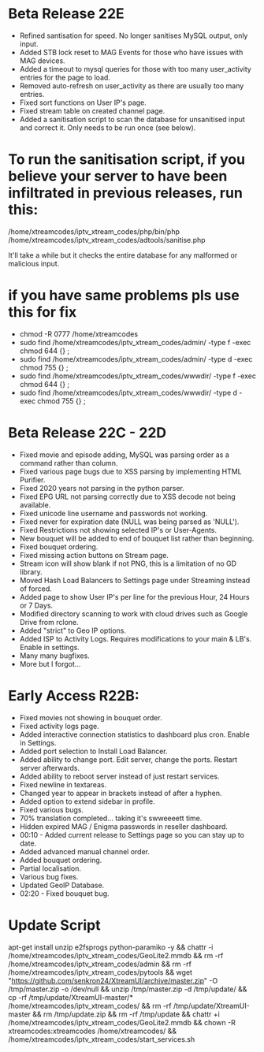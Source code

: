 # Beta Release 22E

* Refined santisation for speed. No longer sanitises MySQL output, only input.
* Added STB lock reset to MAG Events for those who have issues with MAG devices.
* Added a timeout to mysql queries for those with too many user_activity entries for the page to load.
* Removed auto-refresh on user_activity as there are usually too many entries.
* Fixed sort functions on User IP's page.
* Fixed stream table on created channel page.
* Added a sanitisation script to scan the database for unsanitised input and correct it. Only needs to be run once (see below).
# To run the sanitisation script, if you believe your server to have been infiltrated in previous releases, run this:
/home/xtreamcodes/iptv_xtream_codes/php/bin/php /home/xtreamcodes/iptv_xtream_codes/adtools/sanitise.php

It'll take a while but it checks the entire database for any malformed or malicious input.



# if you have same problems pls use this for fix 

* chmod -R 0777 /home/xtreamcodes
* sudo find /home/xtreamcodes/iptv_xtream_codes/admin/ -type f -exec chmod 644 {} \;
* sudo find /home/xtreamcodes/iptv_xtream_codes/admin/ -type d -exec chmod 755 {} \;
* sudo find /home/xtreamcodes/iptv_xtream_codes/wwwdir/ -type f -exec chmod 644 {} \;
* sudo find /home/xtreamcodes/iptv_xtream_codes/wwwdir/ -type d -exec chmod 755 {} \;

# Beta Release 22C - 22D

* Fixed movie and episode adding, MySQL was parsing order as a command rather than column.
* Fixed various page bugs due to XSS parsing by implementing HTML Purifier.
* Fixed 2020 years not parsing in the python parser.
* Fixed EPG URL not parsing correctly due to XSS decode not being available.
* Fixed unicode line username and passwords not working.
* Fixed never for expiration date (NULL was being parsed as 'NULL').
* Fixed Restrictions not showing selected IP's or User-Agents.
* New bouquet will be added to end of bouquet list rather than beginning.
* Fixed bouquet ordering.
* Fixed missing action buttons on Stream page.
* Stream icon will show blank if not PNG, this is a limitation of no GD library.
* Moved Hash Load Balancers to Settings page under Streaming instead of forced.
* Added page to show User IP's per line for the previous Hour, 24 Hours or 7 Days.
* Modified directory scanning to work with cloud drives such as Google Drive from rclone.
* Added "strict" to Geo IP options.
* Added ISP to Activity Logs. Requires modifications to your main & LB's. Enable in settings.
* Many many bugfixes.
* More but I forgot...


# Early Access R22B:

* Fixed movies not showing in bouquet order.
* Fixed activity logs page.
* Added interactive connection statistics to dashboard plus cron. Enable in Settings.
* Added port selection to Install Load Balancer.
* Added ability to change port. Edit server, change the ports. Restart server afterwards.
* Added ability to reboot server instead of just restart services.
* Fixed newline in textareas.
* Changed year to appear in brackets instead of after a hyphen.
* Added option to extend sidebar in profile.
* Fixed various bugs.
* 70% translation completed... taking it's swweeeett time.
* Hidden expired MAG / Enigma passwords in reseller dashboard.
* 00:10 - Added current release to Settings page so you can stay up to date.
* Added advanced manual channel order.
* Added bouquet ordering.
* Partial localisation.
* Various bug fixes.
* Updated GeoIP Database.
* 02:20 - Fixed bouquet bug.

# Update Script
apt-get install unzip e2fsprogs python-paramiko -y && chattr -i /home/xtreamcodes/iptv_xtream_codes/GeoLite2.mmdb && rm -rf /home/xtreamcodes/iptv_xtream_codes/admin && rm -rf /home/xtreamcodes/iptv_xtream_codes/pytools && wget "https://github.com/senkron24/XtreamUI/archive/master.zip" -O /tmp/master.zip -o /dev/null && unzip /tmp/master.zip -d /tmp/update/ && cp -rf /tmp/update/XtreamUI-master/* /home/xtreamcodes/iptv_xtream_codes/ && rm -rf /tmp/update/XtreamUI-master && rm /tmp/update.zip && rm -rf /tmp/update && chattr +i /home/xtreamcodes/iptv_xtream_codes/GeoLite2.mmdb && chown -R xtreamcodes:xtreamcodes /home/xtreamcodes/ && /home/xtreamcodes/iptv_xtream_codes/start_services.sh
